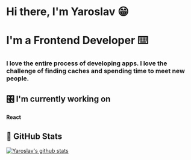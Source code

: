 # Hi there, I'm Yaroslav  😁

# I'm a Frontend Developer  ⌨️

### I love the entire process of developing apps. I love the challenge of finding caches and spending time to meet new people.

## 🎛 I'm currently working on

#### React

## 🥬  GitHub Stats 

[![Yaroslav's github stats](https://github-readme-stats.vercel.app/api?username=yaroslavx)](https://github.com/yaroslavx)

